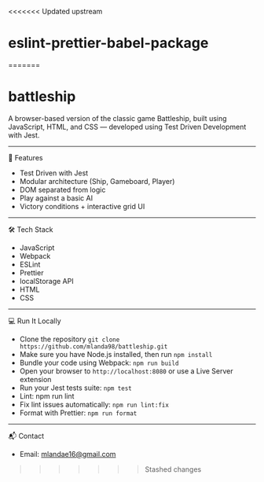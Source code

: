 <<<<<<< Updated upstream
# eslint-prettier-babel-package
=======
# battleship

A browser-based version of the classic game Battleship, built using JavaScript, HTML, and CSS — developed using Test Driven Development with Jest.

---

📌 Features
- Test Driven  with Jest
- Modular architecture (Ship, Gameboard, Player)
- DOM separated from logic
- Play against a basic AI
- Victory conditions + interactive grid UI

---

🛠️ Tech Stack
- JavaScript
- Webpack
- ESLint 
- Prettier
- localStorage API
- HTML
- CSS



---

💻 Run It Locally
- Clone the repository
  `git clone https://github.com/mlanda98/battleship.git`
- Make sure you have Node.js installed, then run `npm install`
- Bundle your code using Webpack: `npm run build`
- Open your browser to `http://localhost:8080` or use a Live Server extension
- Run your Jest tests suite: `npm test`
- Lint: npm run lint
- Fix lint issues automatically: `npm run lint:fix`
- Format with Prettier: `npm run format`

---

📬 Contact
- Email: mlandae16@gmail.com
>>>>>>> Stashed changes
